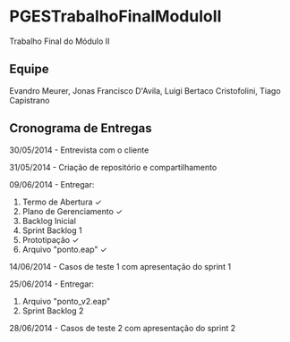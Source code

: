 PGESTrabalhoFinalModuloII
=========================

Trabalho Final do Módulo II

Equipe
-------------------------

Evandro Meurer, Jonas Francisco D'Avila, Luigi Bertaco Cristofolini, Tiago Capistrano

Cronograma de Entregas
-------------------------

30/05/2014 - Entrevista com o cliente 

31/05/2014 - Criação de repositório e compartilhamento

09/06/2014 - Entregar: 
  1. Termo de Abertura &#10003; 
  2. Plano de Gerenciamento &#10003; 
  3. Backlog Inicial 
  4. Sprint Backlog 1 
  5. Prototipação &#10003; 
  6. Arquivo "ponto.eap" &#10003; 

14/06/2014 - Casos de teste 1 com apresentação do sprint 1

25/06/2014 - Entregar:
  1. Arquivo "ponto_v2.eap"
  2. Sprint Backlog 2

28/06/2014 - Casos de teste 2 com apresentação do sprint 2
